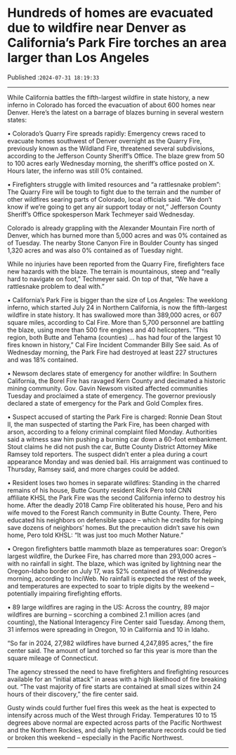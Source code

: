 # Hundreds of homes are evacuated due to wildfire near Denver as California’s Park Fire torches an area larger than Los Angeles

Published :`2024-07-31 18:19:33`

---

While California battles the fifth-largest wildfire in state history, a new inferno in Colorado has forced the evacuation of about 600 homes near Denver. Here’s the latest on a barrage of blazes burning in several western states:

• Colorado’s Quarry Fire spreads rapidly: Emergency crews raced to evacuate homes southwest of Denver overnight as the Quarry Fire, previously known as the Wildland Fire, threatened several subdivisions, according to the Jefferson County Sheriff’s Office. The blaze grew from 50 to 100 acres early Wednesday morning, the sheriff’s office posted on X. Hours later, the inferno was still 0% contained.

• Firefighters struggle with limited resources and “a rattlesnake problem”: The Quarry Fire will be tough to fight due to the terrain and the number of other wildfires searing parts of Colorado, local officials said. “We don’t know if we’re going to get any air support today or not,” Jefferson County Sheriff’s Office spokesperson Mark Techmeyer said Wednesday.

Colorado is already grappling with the Alexander Mountain Fire north of Denver, which has burned more than 5,000 acres and was 0% contained as of Tuesday. The nearby Stone Canyon Fire in Boulder County has singed 1,320 acres and was also 0% contained as of Tuesday night.

While no injuries have been reported from the Quarry Fire, firefighters face new hazards with the blaze. The terrain is mountainous, steep and “really hard to navigate on foot,” Techmeyer said. On top of that, “We have a rattlesnake problem to deal with.”

• California’s Park Fire is bigger than the size of Los Angeles: The weeklong inferno, which started July 24 in Northern California, is now the fifth-largest wildfire in state history. It has swallowed more than 389,000 acres, or 607 square miles, according to Cal Fire. More than 5,700 personnel are battling the blaze, using more than 500 fire engines and 40 helicopters. “This region, both Butte and Tehama (counties) … has had four of the largest 10 fires known in history,” Cal Fire Incident Commander Billy See said. As of Wednesday morning, the Park Fire had destroyed at least 227 structures and was 18% contained.

• Newsom declares state of emergency for another wildfire: In Southern California, the Borel Fire has ravaged Kern County and decimated a historic mining community. Gov. Gavin Newsom visited affected communities Tuesday and proclaimed a state of emergency. The governor previously declared a state of emergency for the Park and Gold Complex fires.

• Suspect accused of starting the Park Fire is charged: Ronnie Dean Stout II, the man suspected of starting the Park Fire, has been charged with arson, according to a felony criminal complaint filed Monday. Authorities said a witness saw him pushing a burning car down a 60-foot embankment. Stout claims he did not push the car, Butte County District Attorney Mike Ramsey told reporters. The suspect didn’t enter a plea during a court appearance Monday and was denied bail. His arraignment was continued to Thursday, Ramsey said, and more charges could be added.

• Resident loses two homes in separate wildfires: Standing in the charred remains of his house, Butte County resident Rick Pero told CNN affiliate KHSL the Park Fire was the second California inferno to destroy his home. After the deadly 2018 Camp Fire obliterated his house, Pero and his wife moved to the Forest Ranch community in Butte County. There, Pero educated his neighbors on defensible space – which he credits for helping save dozens of neighbors’ homes. But the precaution didn’t save his own home, Pero told KHSL: “It was just too much Mother Nature.”

• Oregon firefighters battle mammoth blaze as temperatures soar: Oregon’s largest wildfire, the Durkee Fire, has charred more than 293,000 acres – with no rainfall in sight. The blaze, which was ignited by lightning near the Oregon-Idaho border on July 17, was 52% contained as of Wednesday morning, according to InciWeb. No rainfall is expected the rest of the week, and temperatures are expected to soar to triple digits by the weekend – potentially impairing firefighting efforts.

• 89 large wildfires are raging in the US: Across the country, 89 major wildfires are burning – scorching a combined 2.1 million acres (and counting), the National Interagency Fire Center said Tuesday. Among them, 31 infernos were spreading in Oregon, 10 in California and 10 in Idaho.

“So far in 2024, 27,982 wildfires have burned 4,247,895 acres,” the fire center said. The amount of land torched so far this year is more than the square mileage of Connecticut.

The agency stressed the need to have firefighters and firefighting resources available for an “initial attack” in areas with a high likelihood of fire breaking out. “The vast majority of fire starts are contained at small sizes within 24 hours of their discovery,” the fire center said.

Gusty winds could further fuel fires this week as the heat is expected to intensify across much of the West through Friday. Temperatures 10 to 15 degrees above normal are expected across parts of the Pacific Northwest and the Northern Rockies, and daily high temperature records could be tied or broken this weekend – especially in the Pacific Northwest.

---

